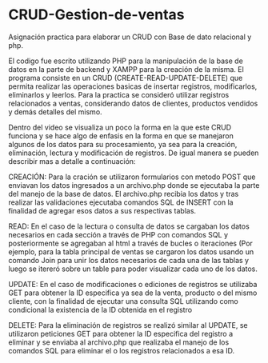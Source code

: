 # CRUD-Gestion-de-ventas
Asignación practica  para elaborar un CRUD con Base de dato relacional y php.

El codigo fue escrito utilizando PHP para la manipulación de la base de datos en la parte de backend y XAMPP para la creación de la misma.
El programa consiste en un CRUD (CREATE-READ-UPDATE-DELETE) que permita realizar las operaciones basicas de insertar registros, modificarlos, eliminarlos y leerlos. Para la
practica se consideró utilizar registros relacionados a ventas, considerando datos de clientes, productos vendidos y demás detalles del mismo.

Dentro del video se visualiza un poco la forma en la que este CRUD funciona y se hace algo de enfasis en la forma en que se manejaron algunos de los datos para su procesamiento, ya sea para la creación, eliminación, lectura y modificación de registros. De igual manera se pueden describir mas a detalle a continuación:

CREACIÓN: Para la cración se utilizaron formularios con metodo POST que enviavan los datos ingresados a un archivo.php donde se ejecutaba la parte del manejo de la base de datos. El archivo.php recibia los datos y tras realizar las validaciones ejecutaba comandos SQL de INSERT con la finalidad de agregar esos datos a sus respectivas tablas.

READ: En el caso de la lectura o consulta de datos se cargaban los datos necesarios en cada sección a través de PHP con comandos SQL y posteriormente se agregaban al html a través de bucles o iteraciones  (Por ejemplo, para la tabla principal de ventas se cargaron los datos usando un comando Join para unir los datos necesarios de cada una de las tablas y luego se itereró sobre un table para poder visualizar cada uno de los datos.

UPDATE: En el caso de modificaciones o ediciones de registros se utilizaba GET para obtener la ID especifica ya sea de la venta, producto o del mismo cliente, con la finalidad de ejecutar una consulta SQL utilizando como condicional la existencia de la ID obtenida en el registro

DELETE: Para la eliminación de registros se realizó similar al UPDATE, se utilizaron peticiones GET para obtener la ID especifica del registro a eliminar y se enviaba al archivo.php que realizaba el manejo de los comandos SQL para eliminar el o los registros relacionados a esa ID.

